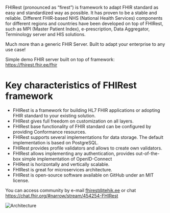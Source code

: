 FHIRest (pronounced as “firest”) is framework to adapt FHIR standard as easy and standardized way as possible. It has proven to be a stable and reliable. Different FHIR-based NHS (National Health Services) components for different regions and countries have been developed on top of FHIRest, such as MPI (Master Patient Index), e-prescription, Data Aggregator, Terminology server and HIS solutions.

Much more than a generic FHIR Server. Built to adapt your enterprise to any use case!

Simple demo FHIR server built on top of framework: https://fhirest.fhir.ee/fhir

# Key characteristics of FHIRest framework 
- FHIRest is a framework for building HL7 FHIR applications or adopting FHIR standard to your existing solution.
- FHIRest gives full freedom on customization on all layers.
- FHIRest base functionality of FHIR standard can be configured by providing Conformance resources.
- FHIRest supports several implementations for data storage. The default implementation is based on PostgreSQL.
- FHIRest provides profile validators and allows to create own validators.
- FHIRest allows implementing any authentication, provides out-of-the-box simple implementation of OpenID-Connect
- FHIRest is horizontally and vertically scalable.
- FHIRest is great for microservices architecture.
- FHIRest is open-source software available on GitHub under an MIT license.

You can access community by e-mail fhirest@tehik.ee or chat https://chat.fhir.org/#narrow/stream/454254-FHIRest

![Architecture](../images/architecture.drawio)
